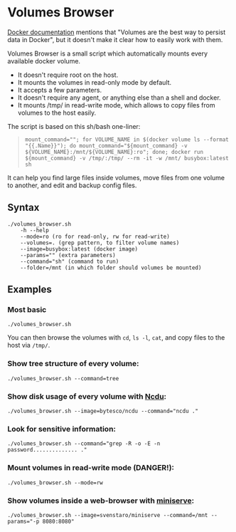 # Volumes Browser

[Docker documentation](https://docs.docker.com/engine/storage/) mentions that "Volumes are the best way to persist data in Docker", but it doesn't make it clear how to easily work with them.

Volumes Browser is a small script which automatically mounts every available docker volume.

* It doesn't require root on the host.
* It mounts the volumes in read-only mode by default.
* It accepts a few parameters.
* It doesn't require any agent, or anything else than a shell and docker.
* It mounts /tmp/ in read-write mode, which allows to copy files from volumes to the host easily.

The script is based on this sh/bash one-liner:

> ```mount_command=""; for VOLUME_NAME in $(docker volume ls --format "{{.Name}}"); do mount_command="${mount_command} -v ${VOLUME_NAME}:/mnt/${VOLUME_NAME}:ro"; done; docker run ${mount_command} -v /tmp/:/tmp/ --rm -it -w /mnt/ busybox:latest sh```

It can help you find large files inside volumes, move files from one volume to another, and edit and backup config files.

## Syntax

```
./volumes_browser.sh
	-h --help
	--mode=ro (ro for read-only, rw for read-write)
	--volumes=. (grep pattern, to filter volume names)
	--image=busybox:latest (docker image)
	--params="" (extra parameters)
	--command="sh" (command to run)
	--folder=/mnt (in which folder should volumes be mounted)
```

## Examples

### Most basic

`./volumes_browser.sh`

You can then browse the volumes with `cd`, `ls -l`, `cat`, and copy files to the host via `/tmp/`.

### Show tree structure of every volume:

`./volumes_browser.sh --command=tree`

### Show disk usage of every volume with [Ncdu](https://dev.yorhel.nl/ncdu):

`./volumes_browser.sh --image=bytesco/ncdu --command="ncdu ."`

### Look for sensitive information:

`./volumes_browser.sh --command="grep -R -o -E -n password.............. ."`

### Mount volumes in read-write mode (DANGER!):

`./volumes_browser.sh --mode=rw`

### Show volumes inside a web-browser with [miniserve](https://github.com/svenstaro/miniserve):

`./volumes_browser.sh --image=svenstaro/miniserve --command=/mnt --params="-p 8080:8080"`
